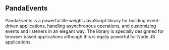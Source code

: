 ## PandaEvents

PandaEvents is a powerful lite weight JavaScript library for building event-driven applications, handling asynchronous operations, and customizing events and listeners in an elegant way. The library is specially designned for browser based applications although this is eqally powerful for Node.JS applications.
